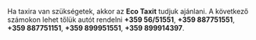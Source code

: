 Ha taxira van szükségetek, akkor az **Eco Taxit** tudjuk ajánlani. A következő számokon lehet tőlük autót rendelni **+359 56/51551**, **+359 887751551**, **+359 887751151**, **+359 899951551**, **+359 899914397**.
